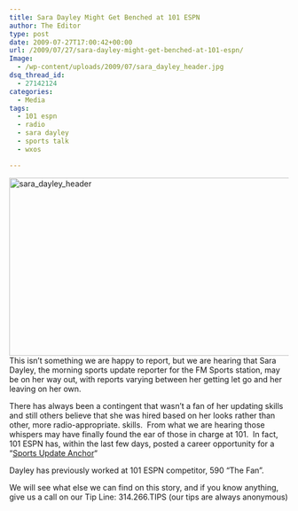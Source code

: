 ```yaml
---
title: Sara Dayley Might Get Benched at 101 ESPN
author: The Editor
type: post
date: 2009-07-27T17:00:42+00:00
url: /2009/07/27/sara-dayley-might-get-benched-at-101-espn/
Image:
  - /wp-content/uploads/2009/07/sara_dayley_header.jpg
dsq_thread_id:
  - 27142124
categories:
  - Media
tags:
  - 101 espn
  - radio
  - sara dayley
  - sports talk
  - wxos

---
```

[<img class="aligncenter size-full wp-image-1080" title="sara_dayley_header" src="http://punchingkitty.com/wp-content/uploads/2009/07/sara_dayley_header.jpg" alt="sara_dayley_header" width="600" height="321" srcset="http://media.punchingkitty.com/wordpress/2009/07/sara_dayley_header.jpg 600w, http://media.punchingkitty.com/wordpress/2009/07/sara_dayley_header-300x160.jpg 300w" sizes="(max-width: 600px) 100vw, 600px" />][1]This isn&#8217;t something we are happy to report, but we are hearing that Sara Dayley, the morning sports update reporter for the FM Sports station, may be on her way out, with reports varying between her getting let go and her leaving on her own.

There has always been a contingent that wasn&#8217;t a fan of her updating skills and still others believe that she was hired based on her looks rather than other, more radio-appropriate. skills.  From what we are hearing those whispers may have finally found the ear of those in charge at 101.  In fact, 101 ESPN has, within the last few days, posted a career opportunity for a &#8220;[Sports Update Anchor][2]&#8220;

Dayley has previously worked at 101 ESPN competitor, 590 &#8220;The Fan&#8221;.

We will see what else we can find on this story, and if you know anything, give us a call on our Tip Line: 314.266.TIPS (our tips are always anonymous)

 [1]: http://punchingkitty.com/wp-content/uploads/2009/07/sara_dayley_header.jpg
 [2]: http://101espn.com/post/14140_sports_update_anchor